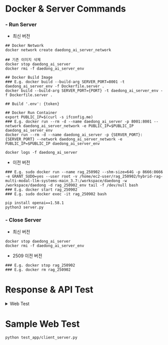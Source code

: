 Docker & Server Commands
============

### - Run Server

* 최신 버전

```
## Docker Network
docker network create daedong_ai_server_network

## 기존 이미지 삭제
docker stop daedong_ai_server
docker rmi -f daedong_ai_server_env

## Docker Build Image
### E.g. docker build --build-arg SERVER_PORT=8001 -t daedong_ai_server_env -f Dockerfile.server .
docker build --build-arg SERVER_PORT={PORT} -t daedong_ai_server_env -f Dockerfile.server .

## Build '.env': {token}

## Docker Run Container
export PUBLIC_IP=$(curl -s ifconfig.me)
### E.g. docker run --rm -d --name daedong_ai_server -p 8001:8001 --network daedong_ai_server_network -e PUBLIC_IP=$PUBLIC_IP daedong_ai_server_env
docker run --rm -d --name daedong_ai_server -p {SERVER_PORT}:{SERVER_PORT} --network daedong_ai_server_network -e PUBLIC_IP=$PUBLIC_IP daedong_ai_server_env

docker logs -f daedong_ai_server
```

* 이전 버전

```
### E.g. sudo docker run --name rag_250902 --shm-size=64G -p 8666:8666 -e GRANT_SUDO=yes --user root -v /home/ec2-user/rag_250902/hybrid-rag-multi-modal-llm-systems-main_3.7:/workspace/daedong -w /workspace/daedong -d rag_250902_env tail -f /dev/null bash
### E.g. docker start rag_250902
### E.g. sudo docker exec -it rag_250902 bash

pip install openai==1.58.1
python3 server.py
```

### - Close Server

* 최신 버전

```
docker stop daedong_ai_server
docker rmi -f daedong_ai_server_env
```

* 2509 이전 버전

```
### E.g. docker stop rag_250902
### E.g. docker rm rag_250902
```


Response & API Test
============

<details>
<summary>Web Test</summary>

* choices=['dev', 'prod', 'test-dev]
    * 'dev': 배포-포트 개발계 통신 검증
    * 'prod': 배포-포트 운영계 통신 검증
    * 'test-dev': 테스트-포트 운영계 통신 검증

```
docker exec -it daedong_ai_server bash
python web/ai_daedong_server_communication_test.py --env {dev|prod|test-dev}
```

</details>


Sample Web Test
============

```
python test_app/client_server.py
```

